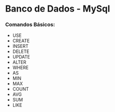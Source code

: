 # Banco de Dados - MySql

### Comandos Básicos:
- USE
- CREATE
- INSERT
- DELETE
- UPDATE
- ALTER
- WHERE
- AS
- MIN
- MAX
- COUNT
- AVG
- SUM
- LIKE
